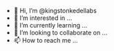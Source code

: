 - 👋 Hi, I’m @kingstonkedellabs
- 👀 I’m interested in ...
- 🌱 I’m currently learning ...
- 💞️ I’m looking to collaborate on ...
- 📫 How to reach me ...

<!---
kingstonkedellabs/kingstonkedellabs is a ✨ special ✨ repository because its `README.md` (this file) appears on your GitHub profile.
You can click the Preview link to take a look at your changes.
--->

